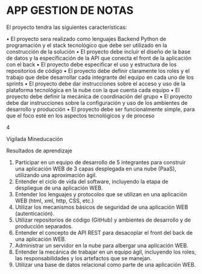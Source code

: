 # APP GESTION DE NOTAS

 El proyecto tendra las siguientes características:

• El proyecto sera realizado como lenguajes Backend Python de programación y el stack tecnológico que debe ser utilizado
en la construcción de la solución
• El proyecto debe incluir el diseño de la base de datos y la especificación de la API que conecta el front
de la aplicación con el back
• El proyecto debe especificar el uso y estructura de los repositorios de código
• El proyecto debe definir claramente los roles y el trabajo que debe desarrollar cada integrante del
equipo en cada uno de los sprints
• El proyecto debe dar instrucciones sobre el acceso y uso de la plataforma tecnológica en la nube con la
que cuenta cada equipo
• El proyecto debe definir la mecánica de coordinación del grupo
• El proyecto debe dar instrucciones sobre la configuración y uso de los ambientes de desarrollo y
producción
• El proyecto debe ser funcionalmente simple, para que el foco esté en los aspectos tecnológicos y de
proceso

4

Vigilada Mineducación

Resultados de aprendizaje

1. Participar en un equipo de desarrollo de 5 integrantes para construir una aplicación WEB de 3
capas desplegada en una nube (PaaS), utilizando una aproximación ágil.
2. Entender el ciclo de vida del software, incluyendo la etapa de despliegue de una aplicación WEB.
3. Entender los lenguajes y protocolos que se utilizan en una aplicación WEB (html, xml, http, CSS, etc.)
4. Utilizar los mecanismos básicos de seguridad de una aplicación WEB (autenticación).
5. Utilizar repositorios de código (GitHub) y ambientes de desarrollo y de producción separados.
6. Entender el concepto de API REST para desacoplar el front del back de una aplicación WEB.
7. Administrar un servidor en la nube para albergar una aplicación WEB.
8. Entender la mecánica de trabajar en un equipo ágil, incluyendo los roles, las responsabilidades y
los artefactos que se manejan.
9. Utilizar una base de datos relacional como parte de una aplicación WEB.
